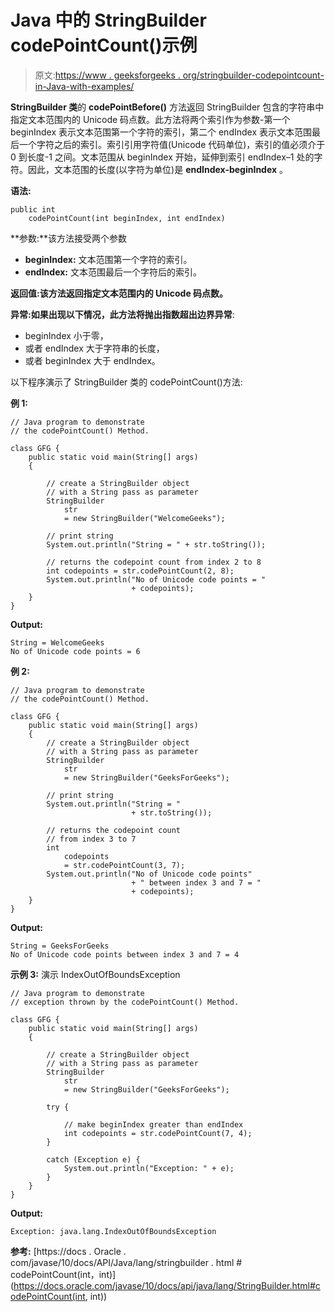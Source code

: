 # Java 中的 StringBuilder codePointCount()示例

> 原文:[https://www . geeksforgeeks . org/stringbuilder-codepointcount-in-Java-with-examples/](https://www.geeksforgeeks.org/stringbuilder-codepointcount-in-java-with-examples/)

**StringBuilder 类**的 **codePointBefore()** 方法返回 StringBuilder 包含的字符串中指定文本范围内的 Unicode 码点数。此方法将两个索引作为参数-第一个 beginIndex 表示文本范围第一个字符的索引，第二个 endIndex 表示文本范围最后一个字符之后的索引。索引引用字符值(Unicode 代码单位)，索引的值必须介于 0 到长度-1 之间。文本范围从 beginIndex 开始，延伸到索引 endIndex–1 处的字符。因此，文本范围的长度(以字符为单位)是 **endIndex-beginIndex** 。

**语法:**

```
public int 
    codePointCount(int beginIndex, int endIndex)
```

**参数:**该方法接受两个参数

*   **beginIndex:** 文本范围第一个字符的索引。
*   **endIndex:** 文本范围最后一个字符后的索引。

**返回值:**该方法返回**指定文本范围内的 Unicode 码点数。**

**异常:**如果出现以下情况，此方法将抛出**指数超出边界异常**:

*   beginIndex 小于零，
*   或者 endIndex 大于字符串的长度，
*   或者 beginIndex 大于 endIndex。

以下程序演示了 StringBuilder 类的 codePointCount()方法:

**例 1:**

```
// Java program to demonstrate
// the codePointCount() Method.

class GFG {
    public static void main(String[] args)
    {

        // create a StringBuilder object
        // with a String pass as parameter
        StringBuilder
            str
            = new StringBuilder("WelcomeGeeks");

        // print string
        System.out.println("String = " + str.toString());

        // returns the codepoint count from index 2 to 8
        int codepoints = str.codePointCount(2, 8);
        System.out.println("No of Unicode code points = "
                           + codepoints);
    }
}
```

**Output:**

```
String = WelcomeGeeks
No of Unicode code points = 6

```

**例 2:**

```
// Java program to demonstrate
// the codePointCount() Method.

class GFG {
    public static void main(String[] args)
    {
        // create a StringBuilder object
        // with a String pass as parameter
        StringBuilder
            str
            = new StringBuilder("GeeksForGeeks");

        // print string
        System.out.println("String = "
                           + str.toString());

        // returns the codepoint count
        // from index 3 to 7
        int
            codepoints
            = str.codePointCount(3, 7);
        System.out.println("No of Unicode code points"
                           + " between index 3 and 7 = "
                           + codepoints);
    }
}
```

**Output:**

```
String = GeeksForGeeks
No of Unicode code points between index 3 and 7 = 4

```

**示例 3:** 演示 IndexOutOfBoundsException

```
// Java program to demonstrate
// exception thrown by the codePointCount() Method.

class GFG {
    public static void main(String[] args)
    {

        // create a StringBuilder object
        // with a String pass as parameter
        StringBuilder
            str
            = new StringBuilder("GeeksForGeeks");

        try {

            // make beginIndex greater than endIndex
            int codepoints = str.codePointCount(7, 4);
        }

        catch (Exception e) {
            System.out.println("Exception: " + e);
        }
    }
}
```

**Output:**

```
Exception: java.lang.IndexOutOfBoundsException

```

**参考:**
[https://docs . Oracle . com/javase/10/docs/API/Java/lang/stringbuilder . html # codePointCount(int，int)](https://docs.oracle.com/javase/10/docs/api/java/lang/StringBuilder.html#codePointCount(int, int))